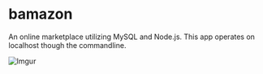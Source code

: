 # bamazon
An online marketplace utilizing MySQL and Node.js. This app operates on localhost though the commandline.

![Imgur](https://i.imgur.com/Bi1EmVP.gif)